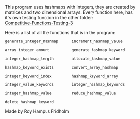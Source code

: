 
This program uses hashmaps with integers, they are created  by  
matrices and two dimensional arrays. Every function here,  has  
it's own testing function in the other folder:  
[Competitive-Functions-Testing-3](https://github.com/H4PE0N/Competitive-Programming/tree/master/Competitive-Testing-Folder/Competitive-Functions-Testing-3)

Here is a list of all the functions that is  in  the  program:

```
generate_integer_hashmap      increment_hashmap_value

array_integer_amount          generate_hashmap_keyword

integer_hashmap_length        allocate_hashmap_value

hashmap_keyword_exists        convert_array_hashmap

integer_keyword_index         hashmap_keyword_array

integer_value_keywords        integer_hashmap_keywords

integer_hashmap_value         reduce_hashmap_value

delete_hashmap_keyword
```

Made by Roy Hampus Fridholm
